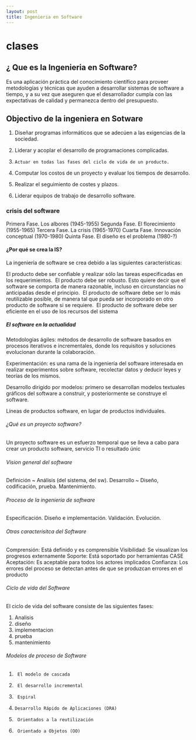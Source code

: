 ```yaml
---
layout: post
title: Ingenieria en Software
---
```


# clases 



##  ¿ Que es la Ingenieria en Software?
Es una aplicación práctica del conocimiento científico para proveer metodologías y técnicas que ayuden a desarrollar sistemas de software a tiempo, y a su vez que aseguren que el desarrollador cumpla con las expectativas de calidad y permanezca dentro del presupuesto.

## Objectivo de la ingeniera en Sotware
1)   Diseñar programas informáticos que se adecúen a las exigencias de la sociedad.

2)   Liderar y acoplar el desarrollo de programaciones complicadas.

3)     Actuar en todas las fases del ciclo de vida de un producto.

4) Computar los costos de un proyecto y evaluar los tiempos de desarrollo.

5)   Realizar el seguimiento de costes y plazos.

6)   Liderar equipos de trabajo de desarrollo software.

###   crisis del software

Primera Fase. Los albores (1945-1955)
Segunda Fase. El florecimiento (1955-1965)
Tercera Fase. La crisis (1965-1970)
Cuarta Fase. Innovación conceptual (1970-1980)
Quinta Fase. El diseño es el problema (1980-?)

####   ¿Por qué se crea la IS?
La ingeniería de software se crea debido a las siguientes características:

El producto debe ser confiable y realizar sólo las tareas especificadas en los requerimientos. 
El producto debe ser robusto. Esto quiere decir que el software se comporta de manera razonable, incluso en circunstancias no anticipadas desde el principio. 
El producto de software debe ser lo más reutilizable posible, de manera tal que pueda ser incorporado en otro producto de software si se requiere. 
El producto de software debe ser eficiente en el uso de los recursos del sistema

#####   El software en la actualidad
Metodologías ágiles: métodos de desarrollo de software basados en procesos iterativos e incrementales, donde los requisitos y soluciones evolucionan durante la colaboración.

Experimentación: es una rama de la ingeniería del software interesada en realizar experimentos sobre software, recolectar datos y deducir leyes y teorías de los mismos.

Desarrollo dirigido por modelos: primero se desarrollan modelos textuales  gráficos del software a construir, y posteriormente se construye el software.

Líneas de productos software, en lugar de productos individuales.

######    ¿Qué es un proyecto software?

Un proyecto software es un esfuerzo temporal que se lleva a cabo para crear un producto software, servicio TI o resultado únic

###### Vision general del software
Definición ~ Análisis (del sistema, del sw).
Desarrollo ~ Diseño, codificación, prueba.
Mantenimiento.  

######  Proceso de la ingenieria de software
Especificación.
Diseño e implementación.
Validación.
Evolución.

###### Otras caracterisitca del Software
Comprensión:   Está definido y es comprensible
Visibilidad:   Se visualizan los progresos externamente
Soporte:    Está soportado por herramientas CASE
Aceptación:   Es aceptable para todos los actores implicados
Confianza:   Los errores del proceso se detectan antes de que se produzcan errores en el producto

###### Ciclo de vida del Software

El ciclo de vida del software consiste de las siguientes fases: 
1)   Analisis
2)   diseño
3)   implementacion
4)   prueba
5)   mantenimiento
######   Modelos de proceso de Software
1)      El modelo de cascada 

2)      El desarrollo incremental 

3)      Espiral

4)     Desarrollo Rápido de Aplicaciones (DRA)

5)      Orientados a la reutilización

6)      Orientado a Objetos (OO)
